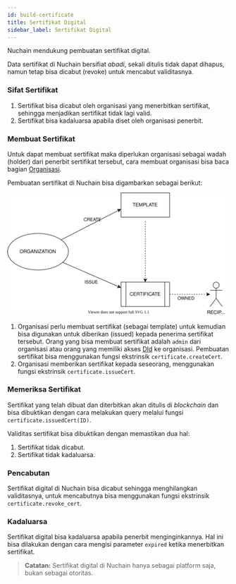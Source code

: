 ```yaml
---
id: build-certificate
title: Sertifikat Digital
sidebar_label: Sertifikat Digital
---
```


Nuchain mendukung pembuatan sertifikat digital.

Data sertifikat di Nuchain bersifiat _abadi_, sekali ditulis tidak dapat dihapus, namun tetap bisa 
dicabut (revoke) untuk mencabut validitasnya.

### Sifat Sertifikat

1. Sertifikat bisa dicabut oleh organisasi yang menerbitkan sertifikat, sehingga menjadikan sertifikat tidak lagi valid.
2. Sertifikat bisa kadaluarsa apabila diset oleh organisasi penerbit.

### Membuat Sertifikat

Untuk dapat membuat sertifikat maka diperlukan organisasi sebagai wadah (holder) dari penerbit sertifikat tersebut, 
cara membuat organisasi bisa baca bagian [Organisasi](build-organization.md).

Pembuatan sertifikat di Nuchain bisa digambarkan sebagai berikut:

![Nuchain Certificate](/img/nuchain-certificate.svg)

1. Organisasi perlu membuat sertifikat (sebagai template) untuk kemudian bisa digunakan untuk diberikan (issued)
kepada penerima sertifikat tersebut. Orang yang bisa membuat sertifikat adalah `admin` dari organisasi atau orang yang memiliki akses [DId](build-did.md) ke organisasi. Pembuatan sertifikat bisa menggunakan fungsi ekstrinsik `certificate.createCert`.
2. Organisasi memberikan sertifikat kepada seseorang, menggunakan fungsi ekstrinsik `certificate.issueCert`.


### Memeriksa Sertifikat

Sertifikat yang telah dibuat dan diterbitkan akan ditulis di _blockchain_ dan bisa dibuktikan dengan cara melakukan query melalui fungsi `certificate.issuedCert(ID)`.

Validitas sertifikat bisa dibuktikan dengan memastikan dua hal:

1. Sertifikat tidak dicabut.
2. Sertifikat tidak kadaluarsa.

### Pencabutan

Sertifikat digital di Nuchain bisa dicabut sehingga menghilangkan validitasnya, untuk mencabutnya bisa menggunakan fungsi ekstrinsik `certificate.revoke_cert`.

### Kadaluarsa

Sertifikat digital bisa kadaluarsa apabila penerbit menginginkannya. Hal ini bisa dilakukan dengan cara mengisi parameter `expired` ketika menerbitkan sertifikat.

> **Catatan:** Sertifikat digital di Nuchain hanya sebagai platform saja, bukan sebagai otoritas.

